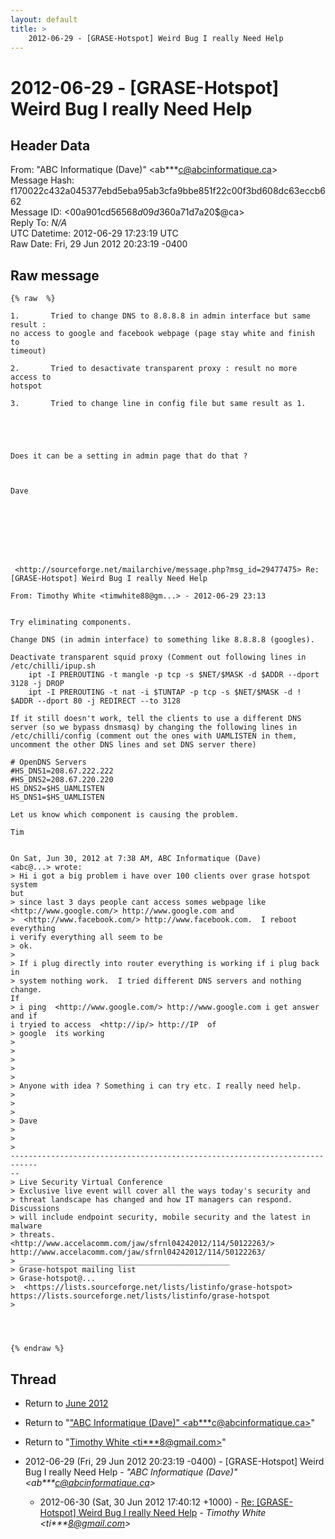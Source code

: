 ```yaml
---
layout: default
title: >
    2012-06-29 - [GRASE-Hotspot] Weird Bug I really Need Help
---
```


# 2012-06-29 - [GRASE-Hotspot] Weird Bug I really Need Help

## Header Data

From: "ABC Informatique (Dave)" \<ab***c@abcinformatique.ca\><br>
Message Hash: f170022c432a045377ebd5eba95ab3cfa9bbe851f22c00f3bd608dc63eccb662<br>
Message ID: \<00a901cd5656$8d09d360$a71d7a20$@ca\><br>
Reply To: _N/A_<br>
UTC Datetime: 2012-06-29 17:23:19 UTC<br>
Raw Date: Fri, 29 Jun 2012 20:23:19 -0400<br>

## Raw message

```
{% raw  %} 

1.       Tried to change DNS to 8.8.8.8 in admin interface but same result :
no access to google and facebook webpage (page stay white and finish to
timeout)

2.       Tried to desactivate transparent proxy : result no more access to
hotspot

3.       Tried to change line in config file but same result as 1.

 

 

Does it can be a setting in admin page that do that ?

 

Dave

 

 

 


 <http://sourceforge.net/mailarchive/message.php?msg_id=29477475> Re:
[GRASE-Hotspot] Weird Bug I really Need Help

From: Timothy White <timwhite88@gm...> - 2012-06-29 23:13


Try eliminating components.
 
Change DNS (in admin interface) to something like 8.8.8.8 (googles).
 
Deactivate transparent squid proxy (Comment out following lines in
/etc/chilli/ipup.sh
    ipt -I PREROUTING -t mangle -p tcp -s $NET/$MASK -d $ADDR --dport
3128 -j DROP
    ipt -I PREROUTING -t nat -i $TUNTAP -p tcp -s $NET/$MASK -d !
$ADDR --dport 80 -j REDIRECT --to 3128
 
If it still doesn't work, tell the clients to use a different DNS
server (so we bypass dnsmasq) by changing the following lines in
/etc/chilli/config (comment out the ones with UAMLISTEN in them,
uncomment the other DNS lines and set DNS server there)
 
# OpenDNS Servers
#HS_DNS1=208.67.222.222
#HS_DNS2=208.67.220.220
HS_DNS2=$HS_UAMLISTEN
HS_DNS1=$HS_UAMLISTEN
 
Let us know which component is causing the problem.
 
Tim
 
 
On Sat, Jun 30, 2012 at 7:38 AM, ABC Informatique (Dave)
<abc@...> wrote:
> Hi i got a big problem i have over 100 clients over grase hotspot system
but
> since last 3 days people cant access somes webpage like
<http://www.google.com/> http://www.google.com and
>  <http://www.facebook.com/> http://www.facebook.com.  I reboot everything
i verify everything all seem to be
> ok.
> 
> If i plug directly into router everything is working if i plug back in
> system nothing work.  I tried different DNS servers and nothing change.
If
> i ping  <http://www.google.com/> http://www.google.com i get answer and if
i tryied to access  <http://ip/> http://IP  of
> google  its working
> 
> 
> 
> 
> 
> Anyone with idea ? Something i can try etc. I really need help.
> 
> 
> 
> Dave
> 
> 
>
----------------------------------------------------------------------------
--
> Live Security Virtual Conference
> Exclusive live event will cover all the ways today's security and
> threat landscape has changed and how IT managers can respond. Discussions
> will include endpoint security, mobile security and the latest in malware
> threats.  <http://www.accelacomm.com/jaw/sfrnl04242012/114/50122263/>
http://www.accelacomm.com/jaw/sfrnl04242012/114/50122263/
> _______________________________________________
> Grase-hotspot mailing list
> Grase-hotspot@...
>  <https://lists.sourceforge.net/lists/listinfo/grase-hotspot>
https://lists.sourceforge.net/lists/listinfo/grase-hotspot
> 

 


{% endraw %}
```

## Thread

+ Return to [June 2012](/archive/2012/06)

+ Return to "["ABC Informatique (Dave)" <ab***c<span>@</span>abcinformatique.ca>](/authors/ab___c_at_abcinformatique_ca)"
+ Return to "[Timothy White <ti***8<span>@</span>gmail.com>](/authors/ti___8_at_gmail_com)"

+ 2012-06-29 (Fri, 29 Jun 2012 20:23:19 -0400) - [GRASE-Hotspot] Weird Bug I really Need Help - _"ABC Informatique (Dave)" \<ab***c@abcinformatique.ca\>_
  + 2012-06-30 (Sat, 30 Jun 2012 17:40:12 +1000) - [Re: [GRASE-Hotspot] Weird Bug I really Need Help](/archive/2012/06/bb5ba5ab950c784e10036efc66dbd41eec321cb1ee9823f66efee1a195752af1) - _Timothy White \<ti***8@gmail.com\>_

